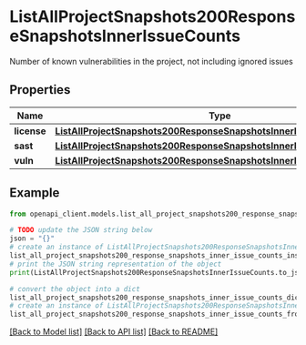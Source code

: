 # ListAllProjectSnapshots200ResponseSnapshotsInnerIssueCounts

Number of known vulnerabilities in the project, not including ignored issues

## Properties

Name | Type | Description | Notes
------------ | ------------- | ------------- | -------------
**license** | [**ListAllProjectSnapshots200ResponseSnapshotsInnerIssueCountsLicense**](ListAllProjectSnapshots200ResponseSnapshotsInnerIssueCountsLicense.md) |  | [optional] 
**sast** | [**ListAllProjectSnapshots200ResponseSnapshotsInnerIssueCountsLicense**](ListAllProjectSnapshots200ResponseSnapshotsInnerIssueCountsLicense.md) |  | [optional] 
**vuln** | [**ListAllProjectSnapshots200ResponseSnapshotsInnerIssueCountsLicense**](ListAllProjectSnapshots200ResponseSnapshotsInnerIssueCountsLicense.md) |  | [optional] 

## Example

```python
from openapi_client.models.list_all_project_snapshots200_response_snapshots_inner_issue_counts import ListAllProjectSnapshots200ResponseSnapshotsInnerIssueCounts

# TODO update the JSON string below
json = "{}"
# create an instance of ListAllProjectSnapshots200ResponseSnapshotsInnerIssueCounts from a JSON string
list_all_project_snapshots200_response_snapshots_inner_issue_counts_instance = ListAllProjectSnapshots200ResponseSnapshotsInnerIssueCounts.from_json(json)
# print the JSON string representation of the object
print(ListAllProjectSnapshots200ResponseSnapshotsInnerIssueCounts.to_json())

# convert the object into a dict
list_all_project_snapshots200_response_snapshots_inner_issue_counts_dict = list_all_project_snapshots200_response_snapshots_inner_issue_counts_instance.to_dict()
# create an instance of ListAllProjectSnapshots200ResponseSnapshotsInnerIssueCounts from a dict
list_all_project_snapshots200_response_snapshots_inner_issue_counts_from_dict = ListAllProjectSnapshots200ResponseSnapshotsInnerIssueCounts.from_dict(list_all_project_snapshots200_response_snapshots_inner_issue_counts_dict)
```
[[Back to Model list]](../README.md#documentation-for-models) [[Back to API list]](../README.md#documentation-for-api-endpoints) [[Back to README]](../README.md)


